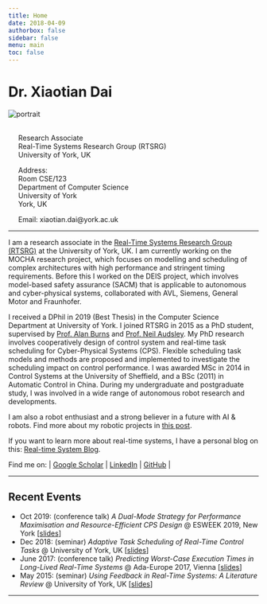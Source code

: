 ```yaml
---
title: Home
date: 2018-04-09
authorbox: false
sidebar: false
menu: main
toc: false
---
```


<h1>Dr. Xiaotian Dai</h1>

<div class="flex-container">
  <div>
    <img src="/img/portrait.jpg" alt="portrait">
    &nbsp;<br>
    &nbsp;<br>
  </div>
  <div style="
    margin-top: 0px;
    margin-left: 20px;
    margin-bottom: 0px;
    margin-right: 0px;">
    <p>
    Research Associate<br>
    Real-Time Systems Research Group (RTSRG)<br>
    University of York, UK
    </p>
    <p>
    Address:<br>
    Room CSE/123<br>
    Department of Computer Science<br>
    University of York<br>
    York, UK
    </p>
    <p>Email: xiaotian.dai@york.ac.uk</p>
  </div>
</div>

---

I am a research associate in the [Real-Time Systems Research Group (RTSRG)](https://www.cs.york.ac.uk/rts/index.html) at the University of York, UK. 
I am currently working on the MOCHA research project, which focuses on modelling and scheduling of complex architectures with high performance and stringent timing requirements.
Before this I worked on the DEIS project, which involves model-based safety assurance (SACM) that is applicable to autonomous and cyber-physical systems, collaborated with AVL, Siemens, General Motor and Fraunhofer.

I received a DPhil in 2019 (Best Thesis) in the Computer Science Department at University of York. I joined RTSRG in 2015 as a PhD student, supervised by [Prof. Alan Burns](https://www-users.cs.york.ac.uk/~burns/) and [Prof. Neil Audsley](https://www-users.cs.york.ac.uk/~neil/Neil_Audsley.html). My PhD research involves cooperatively design of control system and real-time task scheduling for Cyber-Physical Systems (CPS). Flexible scheduling task models and methods are proposed and implemented to investigate the scheduling impact on control performance.
I was awarded MSc in 2014 in Control Systems at the University of Sheffield, and a BSc (2011) in Automatic Control in China. During my undergraduate and postgraduate study, I was involved in a wide range of autonomous robot research and developments.

I am also a robot enthusiast and a strong believer in a future with AI & robots. Find more about my robotic projects in [this post](http://xiaotiandai.com/robots/).

If you want to learn more about real-time systems, I have a personal blog on this: [Real-time System Blog](http://blog.xiaotiandai.com).

Find me on: | [Google Scholar](https://scholar.google.co.uk/citations?hl=en&user=G7dzNUkAAAAJ&view_op=list_works&sortby=pubdate) | [LinkedIn](https://www.linkedin.com/in/xdai3/) | [GitHub](https://github.com/automaticdai) |

---

## Recent Events

- Oct 2019: (conference talk) *A Dual-Mode Strategy for Performance Maximisation and Resource-Efficient CPS Design* @ ESWEEK 2019, New York \[[slides](./files/ppt_emsoft_2019_dual_period_v3_rev1.pdf)\]
- Dec 2018: (seminar) *Adaptive Task Scheduling of Real-Time Control Tasks* @ University of York, UK \[[slides](./files/ppt_adaptive_task_scheduling.pdf)\]
- June 2017: (conference talk) *Predicting Worst-Case Execution Times in Long-Lived Real-Time Systems* @ Ada-Europe 2017, Vienna \[[slides](./files/ppt_xdai_predicting_wcet.pdf)\]
- May 2015: (seminar) *Using Feedback in Real-Time Systems: A Literature Review* @ University of York, UK \[[slides](./files/ppt_using_feedback_in_real_time.pdf)\]

---
